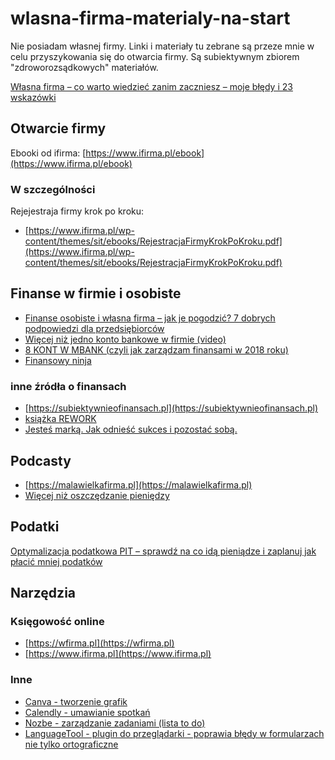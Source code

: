 # wlasna-firma-materialy-na-start

Nie posiadam własnej firmy. Linki i materiały tu zebrane są przeze mnie w celu przyszykowania się do otwarcia firmy. Są subiektywnym zbiorem "zdroworozsądkowych" materiałów.

[Własna firma – co warto wiedzieć zanim zaczniesz – moje błędy i 23 wskazówki](https://jakoszczedzacpieniadze.pl/wlasna-firma-co-warto-wiedziec-zanim-zaczniesz)

## Otwarcie firmy

Ebooki od ifirma:
[https://www.ifirma.pl/ebook](https://www.ifirma.pl/ebook)

### W szczególności
Rejejestraja firmy krok po kroku:
- [https://www.ifirma.pl/wp-content/themes/sit/ebooks/RejestracjaFirmyKrokPoKroku.pdf](https://www.ifirma.pl/wp-content/themes/sit/ebooks/RejestracjaFirmyKrokPoKroku.pdf)

## Finanse w firmie i osobiste

- [Finanse osobiste i własna firma – jak je pogodzić? 7 dobrych podpowiedzi dla przedsiębiorców](https://jakoszczedzacpieniadze.pl/jak-pogodzic-finanse-osobiste-i-wlasna-firme)
- [Więcej niż jedno konto bankowe w firmie (video)](https://youtu.be/XrtofwXw1GE?t=72)
- [8 KONT W MBANK (czyli jak zarządzam finansami w 2018 roku)](https://www.youtube.com/watch?v=4NxTWkTpw-E)
- [Finansowy ninja](https://finansowyninja.pl)

### inne źródła o finansach

- [https://subiektywnieofinansach.pl](https://subiektywnieofinansach.pl)
- [książka REWORK](https://lubimyczytac.pl/ksiazka/195804/rework)
- [Jesteś marką. Jak odnieść sukces i pozostać sobą.](https://lubimyczytac.pl/ksiazka/257604/jestes-marka-jak-odniesc-sukces-i-pozostac-soba)

## Podcasty

- [https://malawielkafirma.pl](https://malawielkafirma.pl)
- [Więcej niż oszczędzanie pieniędzy](https://jakoszczedzacpieniadze.pl/podcast)

## Podatki

[Optymalizacja podatkowa PIT – sprawdź na co idą pieniądze i zaplanuj jak płacić mniej podatków](https://jakoszczedzacpieniadze.pl/optymalizacja-podatkowa-etat-jak-placic-mniej-podatkow)

## Narzędzia

### Księgowość online

- [https://wfirma.pl](https://wfirma.pl)
- [https://www.ifirma.pl](https://www.ifirma.pl)

### Inne

- [Canva - tworzenie grafik](https://www.canva.com) 
- [Calendly - umawianie spotkań](https://calendly.com)
- [Nozbe - zarządzanie zadaniami (lista to do)](https://nozbe.com/?a=bpodlejski)
- [LanguageTool - plugin do przeglądarki - poprawia błędy w formularzach nie tylko ortograficzne](https://languagetool.org)